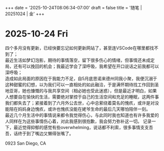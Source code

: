 +++
date = '2025-10-24T08:06:34-07:00'
draft = false
title = '随笔 | 20251024 | 金'
+++

# 2025-10-24 Fri
四个多月没有更新，已经快要忘记如何更新网站了，甚至连VSCode在哪里都找不到了；  
最近生活如梦幻泡影，期待的事情落空，留下很多伤心的情绪，但事情还未成定局，还有可以挽回的机会；我最近学会了深呼吸，我希望在开口说话之前我都可以深呼吸；  
造成如此局面的原因在于我能力不足，自5月底思诺来德州同我小聚，我便沉溺于这种甜蜜的幻想，以为我们可以一直相处的如此融洽，于是满怀期待找工作回到圣地亚哥，她也慷慨的与我共享空间（相必她也受此迷惑），但是最近才明白，如果人想要自在愉快的生活，需要绝对掌控于自己的生活空间和充足的睡眠，这两件事我们都失去了；紧接着到了六月外公去世，心中总萦绕着莫名的愧疚，或许是对没能陪在妈妈身边愧疚，或许也愧疚没能在姥爷生命的最后几天哪怕陪伴一刻。  
最近几个月生活中的事情说来都令我觉得伤心，与此同时我也知道也有许多我爱的人同样在为这些事情伤心着，对此我感到很抱歉，我会努力弥补这一切。
记录一下，最近觉得抑郁的感觉有些overwhelming，说话都不利索，很多事情支支吾吾，话终于到了嘴边又懒得张嘴了。

0923 San Diego, CA
